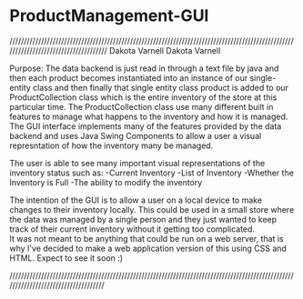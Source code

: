 # ProductManagement-GUI

///////////////////////////////////////////////////////////////////////////////////////////////////////////////////////////////////// Dakota Varnell
Dakota Varnell

Purpose: The data backend is just read in through a text file by java and then each product becomes instantiated into an instance of our single-entity class and then finally that single entity class product is added to our ProductCollection class which is the entire inventory of the store at this particular time. The ProductCollection class use many different built in features to manage what happens to the inventory and how it is managed. The GUI interface implements many of
the features provided by the data backend and uses Java Swing Components to allow a user a visual represntation of how the inventory many be managed. 

The user is able to see many important visual representations of the inventory status such as:
-Current Inventory
-List of Inventory
-Whether the Inventory is Full 
-The ability to modify the inventory

The intention of the GUI is to allow a user on a local device to make changes to their inventory locally.  This could be used in a small
store where the data was managed by a single person and they just wanted to keep track of their current inventory without it getting too complicated.  
It was not meant to be anything that could be run on a web server, that is why I've decided to make a web application version of this using CSS and HTML.
Expect to see it soon :)
 

////////////////////////////////////////////////////////////////////////////////////////////////////////////////////////////////////
